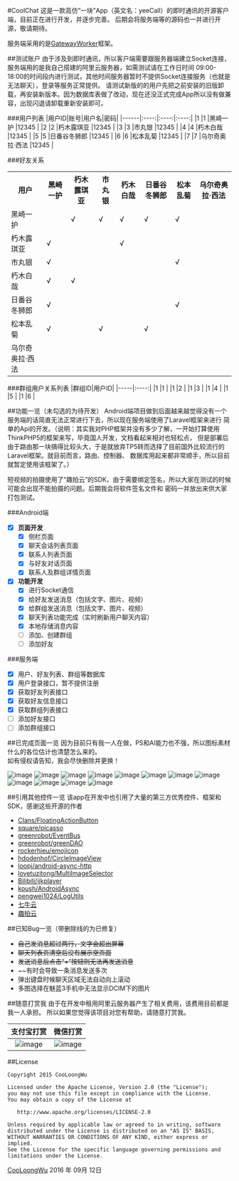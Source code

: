 #CoolChat
这是一款高仿“一块”App（英文名：yeeCall）的即时通讯的开源客户端，目前正在进行开发，并逐步完善。
后期会将服务端等的源码也一并进行开源，敬请期待。

服务端采用的是[GatewayWorker][16]框架。

##测试账户
由于涉及到即时通讯，所以客户端需要跟服务器端建立Socket连接，服务端用的是我自己搭建的阿里云服务器，如需测试请在工作日时间
09:00-18:00的时间段内进行测试，其他时间服务器暂时不提供Socket连接服务（也就是无法聊天），登录等服务正常提供。
请测试新版的的用户先把之前安装的旧版卸载，再安装新版本。因为数据库表做了改动，现在还没正式完成App所以没有做兼容，出现闪退请卸载重新安装即可。

###用户列表
|用户ID|账号|用户名|密码|
|------|:----:|:----:|:----:|
|1  |1  |黑崎一护        |12345  |
|2  |2  |朽木露琪亚      |12345  |
|3  |3  |市丸银         |12345  |
|4  |4  |朽木白哉        |12345  |
|5  |5  |日番谷冬狮郎     |12345  |
|6  |6  |松本乱菊        |12345  |
|7  |7  |乌尔奇奥拉·西法  |12345  |

###好友关系
  <table>
        <tr>
            <th>用户</th>
            <th>黑崎一护</th>
            <th>朽木露琪亚</th>
            <th>市丸银</th>
            <th>朽木白哉</th>
            <th>日番谷冬狮郎</th>
            <th>松本乱菊</th>
            <th>乌尔奇奥拉·西法</th>
        </tr>
        <tr>
            <td>黑崎一护</td>
            <td></td>
            <td>√</td>
            <td>√</td>
            <td>√</td>
            <td>√</td>
            <td>√</td>
            <td></td>
        </tr>
        <tr>
            <td>朽木露琪亚</td>
            <td>√</td>
            <td></td>
            <td></td>
            <td>√</td>
            <td></td>
            <td></td>
            <td></td>
        </tr>
        <tr>
            <td>市丸银</td>
            <td>√</td>
            <td></td>
            <td></td>
            <td></td>
            <td></td>
            <td>√</td>
            <td></td>
        </tr>
        <tr>
            <td>朽木白哉</td>
            <td>√</td>
            <td>√</td>
            <td></td>
            <td></td>
            <td></td>
            <td></td>
            <td></td>
        </tr>
        <tr>
            <td>日番谷冬狮郎</td>
            <td>√</td>
            <td></td>
            <td></td>
            <td></td>
            <td></td>
            <td>√</td>
            <td></td>
        </tr>
        <tr>
            <td>松本乱菊</td>
            <td>√</td>
            <td></td>
            <td>√</td>
            <td></td>
            <td>√</td>
            <td></td>
            <td></td>
        </tr>
        <tr>
            <td>乌尔奇奥拉·西法</td>
            <td></td>
            <td></td>
            <td></td>
            <td></td>
            <td></td>
            <td></td>
            <td></td>
        </tr>
   </table>

###群组用户关系列表
|群组ID|用户ID|
|-----|:----:|
|1  |1  |
|1  |2  |
|1  |3  |
|1  |4  |
|1  |5  |
|1  |6  |

##功能一览（未勾选的为待开发）
Android端项目做到后面越来越觉得没有一个服务端的话简直无法正常进行下去，所以现在服务端使用了Laravel框架来进行
简单的Api的开发。（说明：其实我对PHP框架并没有多少了解，一开始打算使用ThinkPHP5的框架来写，毕竟国人开发，文档看起来相对也轻松点，
但是部署后由于路由那一块搞得比较头大，于是就放弃TP5转而选择了目前国外比较流行的Laravel框架。就目前而言，路由、控制器、
数据库用起来都非常顺手，所以目前就暂定使用该框架了。）

短视频的拍摄使用了“趣拍云”的SDK，由于需要绑定签名，所以大家在测试的时候可能会出现不能拍摄的问题。后期我会将软件签名文件和
密码一并放出来供大家打包测试。

###Android端
- [x] **页面开发**
    - [x] 侧栏页面
    - [x] 聊天会话列表页面
    - [x] 联系人列表页面
    - [x] 与好友对话页面
    - [x] 联系人及群组详情页面
- [x] **功能开发**
    -  [x] 进行Socket通信
    -  [x] 给好友发送消息（包括文字、图片、视频）
    -  [x] 给群组发送消息（包括文字、图片、视频）
    -  [x] 聊天列表功能完成（实时刷新用户聊天内容）
    -  [x] 本地存储消息内容
    -  [ ] 添加、创建群组
    -  [ ] 添加好友

###服务端
- [x] 用户、好友列表、群组等数据库
- [x] 用户登录接口，暂不提供注册
- [x] 获取好友列表接口
- [x] 获取好友信息接口
- [x] 获取群组列表接口
- [ ] 添加好友接口
- [ ] 添加群组接口

##已完成页面一览
因为目前只有我一人在做，PS和AI能力也不强，所以图标素材什么的各位估计也清楚怎么来的。  
如有侵权请告知，我会尽快删除并更换！  

![image](./pictures/main_drawer.jpg)     ![image](./pictures/main_empty_conversation.jpg)
![image](./pictures/main_empty_contact.jpg)     ![image](./pictures/main_conversation.jpg)
![image](./pictures/main_contact.jpg)     ![image](./pictures/chat_send.jpg)
![image](./pictures/chat_audio_image.jpg)     ![image](./pictures/chat_video.jpg)
![image](./pictures/chat_video_edit.jpg)     ![image](./pictures/chat_video_image_audio.jpg)
![image](./pictures/profile_me.jpg)     ![image](./pictures/profile_other.jpg)

##引用其他控件一览
该app在开发中也引用了大量的第三方优秀控件、框架和SDK，感谢这些开源的作者
- [Clans/FloatingActionButton][3]
- [square/picasso][4]
- [greenrobot/EventBus][5]
- [greenrobot/greenDAO ][6]
- [rockerhieu/emojicon][7]
- [hdodenhof/CircleImageView][8]
- [loopj/android-async-http][9]
- [lovetuzitong/MultiImageSelector][10]
- [Bilibili/ijkplayer][11]
- [koush/AndroidAsync][12]
- [pengwei1024/LogUtils][13]
- [七牛云][14]
- [趣拍云][15]

##已知Bug一览（带删除线的为已修复）
- ~~自己发消息超过两行，文字会超出屏幕~~
- ~~聊天列表页清空后没有展示空页面~~
- ~~发送消息后点击“+”按钮则无法再发送消息~~
- ~~有时会导致一条消息发送多次
- 弹出键盘时候聊天区域无法自动向上滚动
- 多图选择在魅蓝3手机中无法显示DCIM下的图片


##随意打赏我
由于在开发中租用阿里云服务器产生了相关费用，该费用目前都是我一人承担。
所以如果您觉得该项目对您有帮助，请随意打赏我。

|支付宝打赏|微信打赏|
|:----:|:----:|
|![image](./pictures/reward_alipay.jpg)|![image](./pictures/reward_wechat.png)|


##License
```
Copyright 2015 CooLoongWu

Licensed under the Apache License, Version 2.0 (the "License");
you may not use this file except in compliance with the License.
You may obtain a copy of the License at

   http://www.apache.org/licenses/LICENSE-2.0

Unless required by applicable law or agreed to in writing, software
distributed under the License is distributed on an "AS IS" BASIS,
WITHOUT WARRANTIES OR CONDITIONS OF ANY KIND, either express or implied.
See the License for the specific language governing permissions and
limitations under the License.
```

[CooLoongWu][2]
2016 年 09月 12日 

[1]:https://cooloongwu.github.io/
[2]:http://blog.csdn.net/u010976213
[3]:https://github.com/Clans/FloatingActionButton
[4]:https://github.com/square/picasso
[5]:https://github.com/greenrobot/EventBus
[6]:https://github.com/greenrobot/greenDAO
[7]:https://github.com/rockerhieu/emojicon
[8]:https://github.com/hdodenhof/CircleImageView
[9]:https://github.com/loopj/android-async-http
[10]:https://github.com/lovetuzitong/MultiImageSelector
[11]:https://github.com/Bilibili/ijkplayer
[12]:https://github.com/koush/AndroidAsync
[13]:https://github.com/pengwei1024/LogUtils
[14]:http://www.qiniu.com/
[15]:https://www.qupaicloud.com/
[16]:hhttp://www.workerman.net/gatewaydoc/
